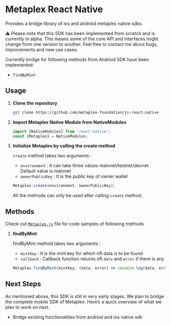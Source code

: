 # Metaplex React Native

Provides a bridge library of ios and android metaplex native sdks.

⚠️ Please note that this SDK has been implemented from scratch and is currently in alpha. This means some of the core API and interfaces might change from one version to another. Feel free to contact me about bugs, improvements and new use cases.

Currently bridge for following methods from Android SDK have been implemented:

   - `findByMint`

## Usage

1. **Clone the repository**

   ```sh
   git clone https://github.com/metaplex-foundation/js-react-native
   ```

2. **Import Metaplex Native Module from NativeModules**

   ```js
   import {NativeModules} from 'react-native';
   const {Metaplex} = NativeModules;
   ```

3. **Initialize Metaplex by calling the create method**

    `create` method takes two arguments :
    - `environment` : It can take three values mainnet/testnet/devnet . Default value is mainnet
    - `ownerPublicKey` : It is the public key of owner wallet

    ```js
    Metaplex.create(environment, ownerPublicKey);
    ```
    All the methods can only be used after calling `create` method.

## Methods

Check out [`Metaplex.js`](./Metaplex.js) file for code samples of following methods

1. **findByMint**

    findByMint method takes two arguments :
    - `mintKey` : It is the mint key for which nft data is to be found
    - `callback` : Callback function returns nft `data` and `error` if there is any

    ```js
    Metaplex.findByMint(mintKey, (data, error) => console.log(data, error));
    ```

## Next Steps

As mentioned above, this SDK is still in very early stages. We plan to bridge the complete mobile SDK of Metaplex. Here’s a quick overview of what we plan to work on next.

- Bridge existing functionalities from android and ios native sdk

